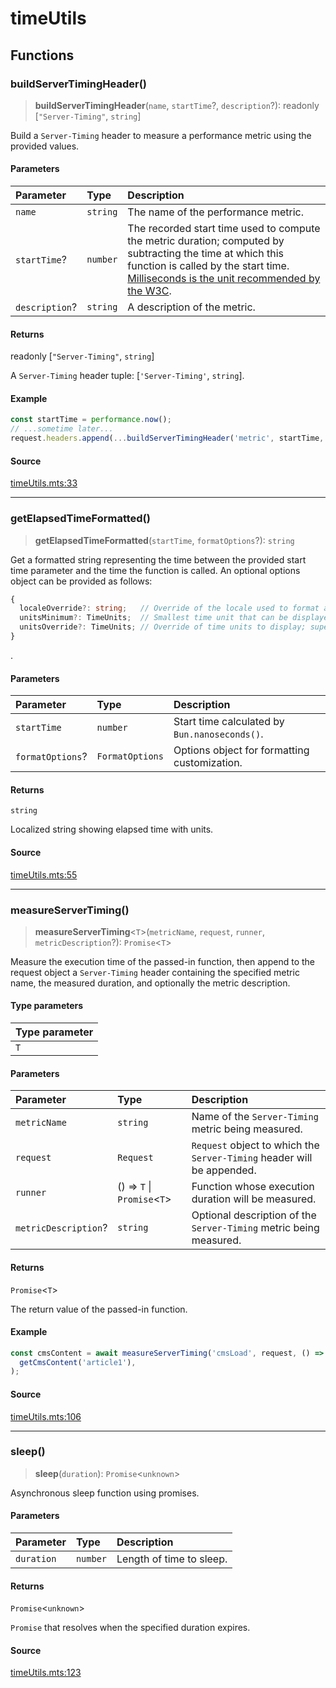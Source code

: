 # timeUtils

## Functions

### buildServerTimingHeader()

> **buildServerTimingHeader**(`name`, `startTime`?, `description`?): readonly [`"Server-Timing"`, `string`]

Build a `Server-Timing` header to measure a performance metric using the provided values.

#### Parameters

| Parameter | Type | Description |
| :------ | :------ | :------ |
| `name` | `string` | The name of the performance metric. |
| `startTime`? | `number` | The recorded start time used to compute the metric duration; computed by subtracting the time at which this function is called by the start time. [Milliseconds is the unit recommended by the W3C](https://w3c.github.io/server-timing/#duration-attribute). |
| `description`? | `string` | A description of the metric. |

#### Returns

readonly [`"Server-Timing"`, `string`]

A `Server-Timing` header tuple: [`'Server-Timing'`, `string`].

#### Example

```ts
const startTime = performance.now();
// ...sometime later...
request.headers.append(...buildServerTimingHeader('metric', startTime, 'It measures everything'));
```

#### Source

[timeUtils.mts:33](https://github.com/mangs/bun-utils/blob/a40d0b1b864298667e4d0b876dbfff1357e6cf76/src/timeUtils.mts#L33)

***

### getElapsedTimeFormatted()

> **getElapsedTimeFormatted**(`startTime`, `formatOptions`?): `string`

Get a formatted string representing the time between the provided start time parameter and the
time the function is called. An optional options object can be provided as follows:
```ts
{
  localeOverride?: string;   // Override of the locale used to format and localize the time value.
  unitsMinimum?: TimeUnits;  // Smallest time unit that can be displayed.
  unitsOverride?: TimeUnits; // Override of time units to display; supersedes `unitsMinimum`.
}
```
.

#### Parameters

| Parameter | Type | Description |
| :------ | :------ | :------ |
| `startTime` | `number` | Start time calculated by `Bun.nanoseconds()`. |
| `formatOptions`? | `FormatOptions` | Options object for formatting customization. |

#### Returns

`string`

Localized string showing elapsed time with units.

#### Source

[timeUtils.mts:55](https://github.com/mangs/bun-utils/blob/a40d0b1b864298667e4d0b876dbfff1357e6cf76/src/timeUtils.mts#L55)

***

### measureServerTiming()

> **measureServerTiming**\<`T`\>(`metricName`, `request`, `runner`, `metricDescription`?): `Promise`\<`T`\>

Measure the execution time of the passed-in function, then append to the request object a
`Server-Timing` header containing the specified metric name, the measured duration, and
optionally the metric description.

#### Type parameters

| Type parameter |
| :------ |
| `T` |

#### Parameters

| Parameter | Type | Description |
| :------ | :------ | :------ |
| `metricName` | `string` | Name of the `Server-Timing` metric being measured. |
| `request` | `Request` | `Request` object to which the `Server-Timing` header will be appended. |
| `runner` | () => `T` \| `Promise`\<`T`\> | Function whose execution duration will be measured. |
| `metricDescription`? | `string` | Optional description of the `Server-Timing` metric being measured. |

#### Returns

`Promise`\<`T`\>

The return value of the passed-in function.

#### Example

```ts
const cmsContent = await measureServerTiming('cmsLoad', request, () =>
  getCmsContent('article1'),
);
```

#### Source

[timeUtils.mts:106](https://github.com/mangs/bun-utils/blob/a40d0b1b864298667e4d0b876dbfff1357e6cf76/src/timeUtils.mts#L106)

***

### sleep()

> **sleep**(`duration`): `Promise`\<`unknown`\>

Asynchronous sleep function using promises.

#### Parameters

| Parameter | Type | Description |
| :------ | :------ | :------ |
| `duration` | `number` | Length of time to sleep. |

#### Returns

`Promise`\<`unknown`\>

`Promise` that resolves when the specified duration expires.

#### Source

[timeUtils.mts:123](https://github.com/mangs/bun-utils/blob/a40d0b1b864298667e4d0b876dbfff1357e6cf76/src/timeUtils.mts#L123)
